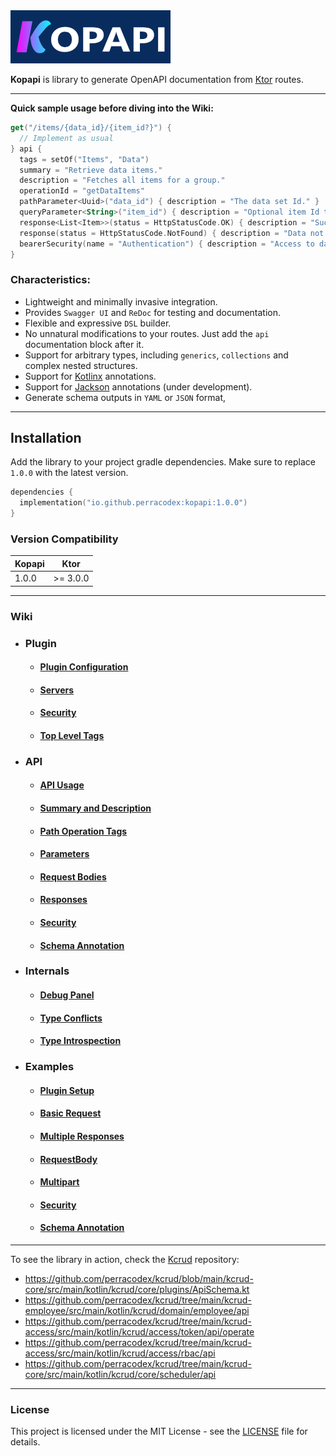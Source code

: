 <a href="https://github.com/perracodex/kopapi">
    <img src=".wiki/images/logo.png" width="256" alt="Kopapi">
</a>

**Kopapi** is library to generate OpenAPI documentation from [Ktor](https://ktor.io/) routes.

---

**Quick sample usage before diving into the Wiki:**

```kotlin
get("/items/{data_id}/{item_id?}") {
  // Implement as usual
} api {
  tags = setOf("Items", "Data")
  summary = "Retrieve data items."
  description = "Fetches all items for a group."
  operationId = "getDataItems"
  pathParameter<Uuid>("data_id") { description = "The data set Id." }
  queryParameter<String>("item_id") { description = "Optional item Id to locate." }
  response<List<Item>>(status = HttpStatusCode.OK) { description = "Successful fetch." }
  response(status = HttpStatusCode.NotFound) { description = "Data not found." }
  bearerSecurity(name = "Authentication") { description = "Access to data." }
}
```

### Characteristics:

* Lightweight and minimally invasive integration.
* Provides `Swagger UI` and `ReDoc` for testing and documentation.
* Flexible and expressive `DSL` builder.
* No unnatural modifications to your routes. Just add the `api` documentation block after it.
* Support for arbitrary types, including `generics`, `collections` and complex nested structures.
* Support for [Kotlinx](https://github.com/Kotlin/kotlinx.serialization) annotations.
* Support for [Jackson](https://github.com/FasterXML/jackson-module-kotlin) annotations (under development).
* Generate schema outputs in `YAML` or `JSON` format,

---

## Installation

Add the library to your project gradle dependencies. Make sure to replace `1.0.0` with the latest version.

```kotlin
dependencies {
  implementation("io.github.perracodex:kopapi:1.0.0")
}
```

### Version Compatibility

| **Kopapi** | **Ktor**  |
|------------|-----------|
| 1.0.0      | \>= 3.0.0 |

---

### Wiki

* ### Plugin
  - #### [Plugin Configuration](.wiki/01-plugin/01-configuration.md)
  - #### [Servers](.wiki/01-plugin/02-servers.md)
  - #### [Security](.wiki/01-plugin/03-security.md)
  - #### [Top Level Tags](.wiki/01-plugin/04-tags.md)

* ### API
  - #### [API Usage](.wiki/02-api-usage/01-route-api.md)
  - #### [Summary and Description](.wiki/02-api-usage/02-summary-description.md)
  - #### [Path Operation Tags](.wiki/02-api-usage/03-tags.md)
  - #### [Parameters](.wiki/02-api-usage/04-parameters.md)
  - #### [Request Bodies](.wiki/02-api-usage/05-request-body.md)
  - #### [Responses](.wiki/02-api-usage/06-responses.md)
  - #### [Security](.wiki/02-api-usage/07-security.md)
  - #### [Schema Annotation](.wiki/02-api-usage/08-schema-annotation.md)

* ### Internals
  - #### [Debug Panel](.wiki/03-internals/01-debug-panel.md)
  - #### [Type Conflicts](.wiki/03-internals/02-type-conflicts.md)
  - #### [Type Introspection](.wiki/03-internals/03-type-introspection.md)

* ### Examples
  - #### [Plugin Setup](.wiki/04-examples/01-plugin-setup.md)
  - #### [Basic Request](.wiki/04-examples/02-basic-request.md)
  - #### [Multiple Responses](.wiki/04-examples/03-multiple-responses.md)
  - #### [RequestBody](.wiki/04-examples/04-request-body.md)
  - #### [Multipart](.wiki/04-examples/05-multipart.md)
  - #### [Security](.wiki/04-examples/06-security.md)
  - #### [Schema Annotation](.wiki/04-examples/07-schema-annotation.md)

---

To see the library in action, check the [Kcrud](https://github.com/perracodex/kcrud) repository:

- https://github.com/perracodex/kcrud/blob/main/kcrud-core/src/main/kotlin/kcrud/core/plugins/ApiSchema.kt
- https://github.com/perracodex/kcrud/tree/main/kcrud-employee/src/main/kotlin/kcrud/domain/employee/api
- https://github.com/perracodex/kcrud/tree/main/kcrud-access/src/main/kotlin/kcrud/access/token/api/operate
- https://github.com/perracodex/kcrud/tree/main/kcrud-access/src/main/kotlin/kcrud/access/rbac/api
- https://github.com/perracodex/kcrud/tree/main/kcrud-core/src/main/kotlin/kcrud/core/scheduler/api

---

### License

This project is licensed under the MIT License - see the [LICENSE](LICENSE) file for details.

